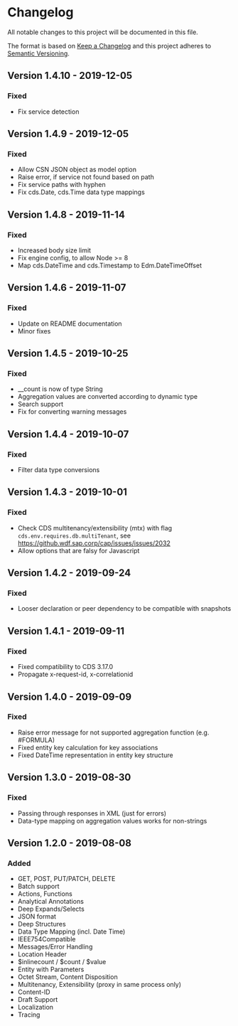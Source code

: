 # Changelog

All notable changes to this project will be documented in this file.

The format is based on [Keep a Changelog](http://keepachangelog.com/en/1.0.0/)
and this project adheres to [Semantic Versioning](http://semver.org/spec/v2.0.0.html).

<!-- New version information is automatically added after line 8 -->
## Version 1.4.10 - 2019-12-05

### Fixed
- Fix service detection

## Version 1.4.9 - 2019-12-05

### Fixed
- Allow CSN JSON object as model option
- Raise error, if service not found based on path
- Fix service paths with hyphen
- Fix cds.Date, cds.Time data type mappings 

## Version 1.4.8 - 2019-11-14

### Fixed
- Increased body size limit
- Fix engine config, to allow Node >= 8
- Map cds.DateTime and cds.Timestamp to Edm.DateTimeOffset 

## Version 1.4.6 - 2019-11-07

### Fixed
- Update on README documentation
- Minor fixes

## Version 1.4.5 - 2019-10-25

### Fixed
- __count is now of type String
- Aggregation values are converted according to dynamic type
- Search support
- Fix for converting warning messages 

## Version 1.4.4 - 2019-10-07

### Fixed
- Filter data type conversions

## Version 1.4.3 - 2019-10-01

### Fixed
- Check CDS multitenancy/extensibility (mtx) with flag `cds.env.requires.db.multiTenant`, see https://github.wdf.sap.corp/cap/issues/issues/2032
- Allow options that are falsy for Javascript

## Version 1.4.2 - 2019-09-24

### Fixed
- Looser declaration or peer dependency to be compatible with snapshots

## Version 1.4.1 - 2019-09-11

### Fixed
- Fixed compatibility to CDS 3.17.0
- Propagate x-request-id, x-correlationid

## Version 1.4.0 - 2019-09-09

### Fixed

- Raise error message for not supported aggregation function (e.g. #FORMULA)
- Fixed entity key calculation for key associations
- Fixed DateTime representation in entity key structure

## Version 1.3.0 - 2019-08-30

### Fixed

- Passing through responses in XML (just for errors)
- Data-type mapping on aggregation values works for non-strings

## Version 1.2.0 - 2019-08-08

### Added

- GET, POST, PUT/PATCH, DELETE
- Batch support
- Actions, Functions
- Analytical Annotations
- Deep Expands/Selects
- JSON format
- Deep Structures
- Data Type Mapping (incl. Date Time)
- IEEE754Compatible
- Messages/Error Handling
- Location Header
- $inlinecount / $count / $value
- Entity with Parameters
- Octet Stream, Content Disposition
- Multitenancy, Extensibility (proxy in same process only)
- Content-ID
- Draft Support
- Localization
- Tracing

